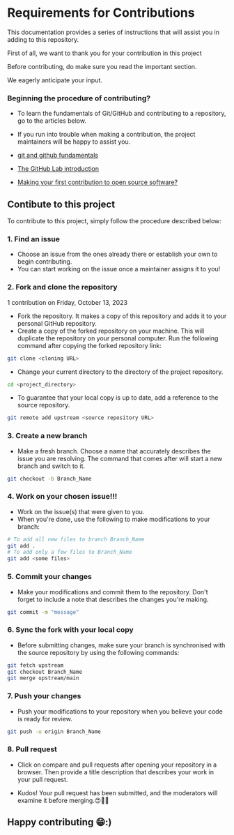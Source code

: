 # Requirements for Contributions

This documentation provides a series of instructions that will assist you in adding to this repository.

First of all, we want to thank you for your contribution in this project

Before contributing, do make sure you read the important section.

We eagerly anticipate your input.

### Beginning the procedure of contributing?

- To learn the fundamentals of Git/GitHub and contributing to a repository, go to the articles below.
- If you run into trouble when making a contribution, the project maintainers will be happy to assist you.

- [git and github fundamentals](https://towardsdatascience.com/getting-started-with-git-and-github-6fcd0f2d4ac6)
- [The GitHub Lab introduction](https://lab.github.com/githubtraining/introduction-to-github)
- [Making your first contribution to open source software?](https://www.youtube.com/watch?v=c6b6B9oN4Vg)

## Contibute to this project

To contribute to this project, simply follow the procedure described below:

### 1. Find an issue

- Choose an issue from the ones already there or establish your own to begin contributing.
- You can start working on the issue once a maintainer assigns it to you!

### 2. Fork and clone the repository

1 contribution on Friday, October 13, 2023

- Fork the repository. It makes a copy of this repository and adds it to your personal GitHub repository.
- Create a copy of the forked repository on your machine. This will duplicate the repository on your personal computer. Run the following command after copying the forked repository link:

```bash
git clone <cloning URL>
```

- Change your current directory to the directory of the project repository.

```bash
cd <project_directory>
```

- To guarantee that your local copy is up to date, add a reference to the source repository.

```bash
git remote add upstream <source repository URL>
```

### 3. Create a new branch

- Make a fresh branch. Choose a name that accurately describes the issue you are resolving. The command that comes after will start a new branch and switch to it.

```bash
git checkout -b Branch_Name
```

### 4. Work on your chosen issue!!!

- Work on the issue(s) that were given to you.
- When you're done, use the following to make modifications to your branch:

```bash
# To add all new files to branch Branch_Name
git add .
# To add only a few files to Branch_Name
git add <some files>
```

### 5. Commit your changes

- Make your modifications and commit them to the repository. Don't forget to include a note that describes the changes you're making.

```bash
git commit -m "message"
```

### 6. Sync the fork with your local copy

- Before submitting changes, make sure your branch is synchronised with the source repository by using the following commands:

```bash
git fetch upstream
git checkout Branch_Name
git merge upstream/main
```

### 7. Push your changes

- Push your modifications to your repository when you believe your code is ready for review.

```bash
git push -u origin Branch_Name
```

### 8. Pull request

- Click on compare and pull requests after opening your repository in a browser.
  Then provide a title description that describes your work in your pull request.

- Kudos! Your pull request has been submitted, and the moderators will examine it before merging.😍🙆‍♂️

## Happy contributing 😁:)
